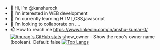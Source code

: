 - 👋 Hi, I’m @kanshurock
- 👀 I’m interested in WEB development
- 🌱 I’m currently learning HTML,CSS,javascript
- 💞️ I’m looking to collaborate on ....
- 📫 How to reach me https://www.linkedin.com/in/anshu-kumar-0/
[![Anurag's GitHub stats](https://github-readme-stats.vercel.app/api?username=anshukumar21)](https://github.com/anuraghazra/github-readme-stats)
show_owner - Show the repo's owner name (boolean). Default: false
[![Top Langs](https://github-readme-stats.vercel.app/api/top-langs/?username=anuraghazra&exclude_repo=github-readme-stats,anuraghazra.github.io)](https://github.com/anuraghazra/github-readme-stats)
<!---
kanshurock/kanshurock is a ✨ special ✨ repository because its `README.md` (this file) appears on your GitHub profile.
You can click the Preview link to take a look at your changes.
--->
